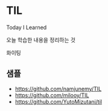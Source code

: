 # TIL

Today I Learned

오늘 학습한 내용을 정리하는 것

화이팅

## 샘플
- https://github.com/namjunemy/TIL
- https://github.com/milooy/TIL
- https://github.com/YutoMizutani/til
